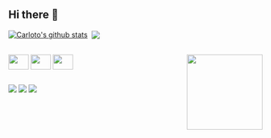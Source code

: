## Hi there 👋

<div>
  <a href="https://github.com/carlotodev">
    
 <img align="center" src="https://github-readme-stats.vercel.app/api?username=carlotodev&show_icons=true&include_all_commits=true&theme=tokyonight" alt="Carloto's github stats" /></a>‎ ‎ ‎ ‎ ‎ ‎ ‎ ‎ ‎ ‎ ‎ <img align="center" src="https://github-readme-stats.vercel.app/api/top-langs/?username=carlotodev&layout=compact&theme=tokyonight" /></a> 

</div>
<div style="display, inline_block"><br>
  <img align="center" height="30" width="40" src="https://cdn.jsdelivr.net/gh/devicons/devicon/icons/html5/html5-plain.svg"/>
  <img align="center" height="30" width="40" src="https://cdn.jsdelivr.net/gh/devicons/devicon/icons/css3/css3-plain.svg"/>
  <img align="center" height="30" width="40" src="https://cdn.jsdelivr.net/gh/devicons/devicon/icons/javascript/javascript-plain.svg"/>
  <img align="right" height="150" width="150" src="https://cdn.discordapp.com/attachments/1086608134493179957/1162847084857270312/ezgif.com-gif-maker.gif"/>
</div> 

##

<div>
  <a href="https://www.instagram.com/c.arloto/" target="_blank"><img src="https://img.shields.io/badge/Instagram-E4405F?style=for-the-badge&logo=instagram&logoColor=white" target="_blank"></a>
  <a href="https://twitter.com/spelllss" target="_blank"><img src="https://img.shields.io/badge/Twitter-1DA1F2?style=for-the-badge&logo=twitter&logoColor=white" target="_blank"></a>
  <a href="https://www.twitch.tv/carlotinho" target="_blank"><img src="https://img.shields.io/badge/Twitch-9146FF?style=for-the-badge&logo=twitch&logoColor=white" target="_blank"></a>
</div>
